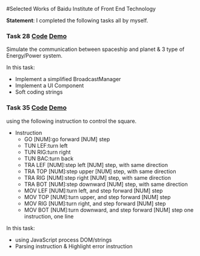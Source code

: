 #Selected Works of Baidu Institute of Front End Technology

**Statement**: I completed the following tasks all by myself.

### Task 28 [Code](https://github.com/marvinzh/stage2/tree/zbr/task28-2) [Demo](http://onloadteam.github.io/stage2/task28/task28.html)

Simulate the communication between spaceship and planet & 3 type of Energy/Power system.

In this task:
- Implement a simplified BroadcastManager
- Implement a UI Component
- Soft coding strings

### Task 35 [Code](https://github.com/marvinzh/stage2/tree/zbr/task35) [Demo](http://onloadteam.github.io/stage2/task35/task35.html)

using the following instruction to control the square.

- Instruction
  - GO [NUM]:go forward [NUM] step
  - TUN LEF:turn left
  - TUN RIG:turn right
  - TUN BAC:turn back
  - TRA LEF [NUM]:step left [NUM] step, with same direction
  - TRA TOP [NUM]:step upper [NUM] step, with same direction
  - TRA RIG [NUM]:step right [NUM] step, with same direction
  - TRA BOT [NUM]:step downward [NUM] step, with same direction
  - MOV LEF [NUM]:turn left, and step forward [NUM] step
  - MOV TOP [NUM]:turn upper, and step forward [NUM] step
  - MOV RIG [NUM]:turn right, and step forward [NUM] step
  - MOV BOT [NUM]:turn downward, and step forward [NUM] step
 one instruction, one line
 
In this task:
- using JavaScript process DOM/strings
- Parsing instruction & Highlight error instruction



